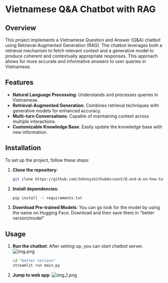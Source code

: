 # Vietnamese Q&A Chatbot with RAG

## Overview

This project implements a Vietnamese Question and Answer (Q&A) chatbot using Retrieval-Augmented Generation (RAG). 
The chatbot leverages both a retrieval mechanism to fetch relevant context and a generative model to produce coherent and contextually appropriate responses. This approach allows for more accurate and informative answers to user queries in Vietnamese.

## Features

- **Natural Language Processing**: Understands and processes queries in Vietnamese.
- **Retrieval-Augmented Generation**: Combines retrieval techniques with generative models for enhanced accuracy.
- **Multi-turn Conversations**: Capable of maintaining context across multiple interactions.
- **Customizable Knowledge Base**: Easily update the knowledge base with new information.

## Installation

To set up the project, follow these steps:

1. **Clone the repository**:
   ```bash
   git clone https://github.com/JohnnysGithubAccount/Q-and-A-on-how-to-write-a-research-paper.git

2. **Install dependencies**:
   ```bash
   pip install -r requirements.txt

3. **Download Pre-trained Models**:
    You can go look for the model by using the name on Hugging Face. Download and then save them in "better version/model"

## Usage

1. **Run the chatbot**:
    After setting up, you can start chatbot server.
    ![img.png](img.png)
    ```bash
   cd "better version"
   streamlit run main.py


2. **Jump to web app**:
    ![img_1.png](img_1.png)
   
